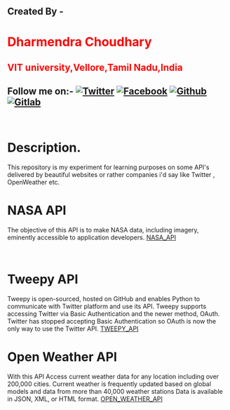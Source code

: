 ## **Created By -** <br/>
   # <font color=red>**Dharmendra Choudhary**</font>  
    
   ## <font color=red>**VIT university,Vellore,Tamil Nadu,India**</font>
[1.1]: https://i.imgur.com/IbLg2tB.png?2 (twitter click here)
[1.2]: https://i.imgur.com/huhwaQ2.png?2 (facebook click here)
[1.3]: https://i.imgur.com/gXipWFn.png?2 (github click here)
[1.4]: https://i.imgur.com/4Y1X4Eo.png?2 (gitlab click here)
[1]: https://twitter.com/dammonoit
[2]: https://www.facebook.com/profile.php?id=100022695248450
[3]: https://github.com/Dammonoit
[4]: https://gitlab.com/Dammonoit

 ## **Follow me on:-** [![Twitter][1.1]][1] [![Facebook][1.2]][2]  [![Github][1.3]][3] [![Gitlab][1.4]][4]
 <br/>

# **Description.**
This repository is my experiment for learning purposes on some API's delivered by beautiful websites or rather companies i'd say  like Twitter , OpenWeather etc.
<br />

# **NASA API**
The objective of this API is to make NASA data, including imagery, eminently accessible to application developers. 
[NASA_API](https://api.nasa.gov/)

<br />

# **Tweepy API** 

Tweepy is open-sourced, hosted on GitHub and enables Python to communicate with Twitter platform and use its API.
Tweepy supports accessing Twitter via Basic Authentication and the newer method, OAuth. Twitter has stopped accepting Basic Authentication so OAuth is now the only way to use the Twitter API.
[TWEEPY_API](http://www.tweepy.org/)
<br />

# **Open Weather API**

With this API Access current weather data for any location including over 200,000 cities. Current weather is frequently updated based on global models and data from more than 40,000 weather stations
Data is available in JSON, XML, or HTML format.
[OPEN_WEATHER_API](https://openweathermap.org/api)
